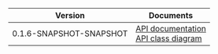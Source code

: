 | Version | Documents |
|:---:|---|
| 0.1.6-SNAPSHOT-SNAPSHOT | [API documentation](0.1.6-SNAPSHOT-SNAPSHOT)<br>[API class diagram](0.1.6-SNAPSHOT-SNAPSHOT/api_class_diagram.svg) |
